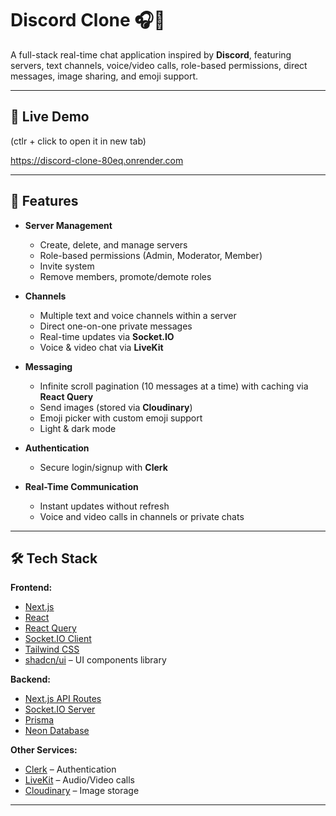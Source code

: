 # Discord Clone 🎧💬

A full-stack real-time chat application inspired by **Discord**, featuring servers, text channels, voice/video calls, role-based permissions, direct messages, image sharing, and emoji support.

---

## 🚀 Live Demo
(ctlr + click to open it in new tab) 

https://discord-clone-80eq.onrender.com

---

## 📌 Features

- **Server Management**
  - Create, delete, and manage servers
  - Role-based permissions (Admin, Moderator, Member)
  - Invite system
  - Remove members, promote/demote roles

- **Channels**
  - Multiple text and voice channels within a server
  - Direct one-on-one private messages
  - Real-time updates via **Socket.IO**
  - Voice & video chat via **LiveKit**

- **Messaging**
  - Infinite scroll pagination (10 messages at a time) with caching via **React Query**
  - Send images (stored via **Cloudinary**)
  - Emoji picker with custom emoji support
  - Light & dark mode

- **Authentication**
  - Secure login/signup with **Clerk**

- **Real-Time Communication**
  - Instant updates without refresh
  - Voice and video calls in channels or private chats

---

## 🛠 Tech Stack

**Frontend:**
- [Next.js](https://nextjs.org/)  
- [React](https://react.dev/)  
- [React Query](https://tanstack.com/query/latest)  
- [Socket.IO Client](https://socket.io/)  
- [Tailwind CSS](https://tailwindcss.com/)
- [shadcn/ui](https://ui.shadcn.com/) – UI components library  

**Backend:**
- [Next.js API Routes](https://nextjs.org/docs/pages/building-your-application/routing/api-routes)  
- [Socket.IO Server](https://socket.io/)  
- [Prisma](https://www.prisma.io/)  
- [Neon Database](https://neon.tech/)  

**Other Services:**
- [Clerk](https://clerk.dev/) – Authentication  
- [LiveKit](https://livekit.io/) – Audio/Video calls  
- [Cloudinary](https://cloudinary.com/) – Image storage  

---

